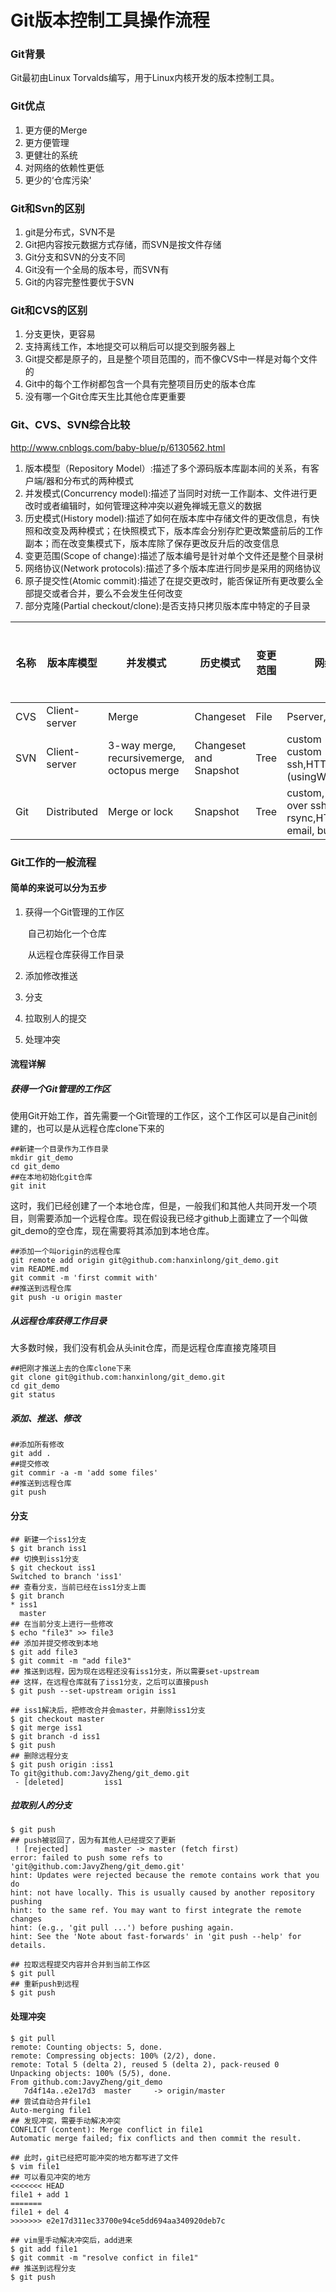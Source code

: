 # Git版本控制工具操作流程

### Git背景

Git最初由Linux Torvalds编写，用于Linux内核开发的版本控制工具。

### Git优点

1. 更方便的Merge
2. 更方便管理
3. 更健壮的系统
4. 对网络的依赖性更低
5. 更少的‘仓库污染'

### Git和Svn的区别

1. git是分布式，SVN不是
2. Git把内容按元数据方式存储，而SVN是按文件存储
3. Git分支和SVN的分支不同
4. Git没有一个全局的版本号，而SVN有
5. Git的内容完整性要优于SVN

### Git和CVS的区别

1. 分支更快，更容易
2. 支持离线工作，本地提交可以稍后可以提交到服务器上
3. Git提交都是原子的，且是整个项目范围的，而不像CVS中一样是对每个文件的
4. Git中的每个工作树都包含一个具有完整项目历史的版本仓库
5. 没有哪一个Git仓库天生比其他仓库更重要

### Git、CVS、SVN综合比较

http://www.cnblogs.com/baby-blue/p/6130562.html

1. 版本模型（Repository Model）:描述了多个源码版本库副本间的关系，有客户端/器和分布式的两种模式
2. 并发模式(Concurrency model):描述了当同时对统一工作副本、文件进行更改时或者编辑时，如何管理这种冲突以避免禅城无意义的数据
3. 历史模式(History model):描述了如何在版本库中存储文件的更改信息，有快照和改变及两种模式；在快照模式下，版本库会分别存贮更改繁盛前后的工作副本；而在改变集模式下，版本库除了保存更改反升后的改变信息
4. 变更范围(Scope of change):描述了版本编号是针对单个文件还是整个目录树
5. 网络协议(Network protocols):描述了多个版本库进行同步是采用的网络协议
6. 原子提交性(Atomic commit):描述了在提交更改时，能否保证所有更改要么全部提交或者合并，要么不会发生任何改变
7. 部分克隆(Partial checkout/clone):是否支持只拷贝版本库中特定的子目录

| **名称** | **版本库模型**     | **并发模式**                                 | **历史模式**               | **变更范围** | **网络协议**                                 | **原子提交性** | **部分克隆** |
| ------ | ------------- | ---------------------------------------- | ---------------------- | -------- | ---------------------------------------- | --------- | -------- |
| CVS    | Client-server | Merge                                    | Changeset              | File     | Pserver,ssh                              | No        | Yes      |
| SVN    | Client-server | 3-way merge, recursivemerge, octopus merge | Changeset and Snapshot | Tree     | custom (svn), custom (svn) over ssh,HTTP and SSL (usingWebDAV) | Yes       | Yes      |
| Git    | Distributed   | Merge or lock                            | Snapshot               | Tree     | custom, custom over ssh, rsync,HTTP/HTTPS, email, bundles | Yes       | No       |

### Git工作的一般流程

#### 简单的来说可以分为五步

1. 获得一个Git管理的工作区

   ​	自己初始化一个仓库

   ​	从远程仓库获得工作目录

2. 添加修改推送

3. 分支

4. 拉取别人的提交

5. 处理冲突

#### 流程详解

##### 获得一个Git管理的工作区

使用Git开始工作，首先需要一个Git管理的工作区，这个工作区可以是自己init创建的，也可以是从远程仓库clone下来的

```shell
##新建一个目录作为工作目录
mkdir git_demo
cd git_demo
##在本地初始化git仓库
git init
```

这时，我们已经创建了一个本地仓库，但是，一般我们和其他人共同开发一个项目，则需要添加一个远程仓库。现在假设我已经才github上面建立了一个叫做git_demo的空仓库，现在需要将其添加到本地仓库。

```shell
##添加一个叫origin的远程仓库
git remote add origin git@github.com:hanxinlong/git_demo.git
vim README.md
git commit -m 'first commit with'
##推送到远程仓库
git push -u origin master
```

##### 从远程仓库获得工作目录

大多数时候，我们没有机会从头init仓库，而是远程仓库直接克隆项目

```shell
##把刚才推送上去的仓库clone下来
git clone git@github.com:hanxinlong/git_demo.git
cd git_demo
git status
```

##### 添加、推送、修改

```shell
##添加所有修改
git add .
##提交修改
git commir -a -m 'add some files'
##推送到远程仓库
git push
```

#### 分支

```shell
## 新建一个iss1分支
$ git branch iss1
## 切换到iss1分支
$ git checkout iss1
Switched to branch 'iss1'
## 查看分支，当前已经在iss1分支上面
$ git branch
* iss1
  master
## 在当前分支上进行一些修改
$ echo "file3" >> file3
## 添加并提交修改到本地
$ git add file3
$ git commit -m "add file3"
## 推送到远程，因为现在远程还没有iss1分支，所以需要set-upstream
## 这样，在远程仓库就有了iss1分支，之后可以直接push
$ git push --set-upstream origin iss1

## iss1解决后，把修改合并会master，并删除iss1分支
$ git checkout master
$ git merge iss1
$ git branch -d iss1
$ git push
## 删除远程分支
$ git push origin :iss1
To git@github.com:JavyZheng/git_demo.git
 - [deleted]         iss1
```

##### 拉取别人的分支

```shell
$ git push
## push被驳回了，因为有其他人已经提交了更新
 ! [rejected]        master -> master (fetch first)
error: failed to push some refs to 'git@github.com:JavyZheng/git_demo.git'
hint: Updates were rejected because the remote contains work that you do
hint: not have locally. This is usually caused by another repository pushing
hint: to the same ref. You may want to first integrate the remote changes
hint: (e.g., 'git pull ...') before pushing again.
hint: See the 'Note about fast-forwards' in 'git push --help' for details.

## 拉取远程提交内容并合并到当前工作区
$ git pull
## 重新push到远程
$ git push
```

#### 处理冲突

```shell
$ git pull
remote: Counting objects: 5, done.
remote: Compressing objects: 100% (2/2), done.
remote: Total 5 (delta 2), reused 5 (delta 2), pack-reused 0
Unpacking objects: 100% (5/5), done.
From github.com:JavyZheng/git_demo
   7d4f14a..e2e17d3  master     -> origin/master
## 尝试自动合并file1
Auto-merging file1
## 发现冲突，需要手动解决冲突
CONFLICT (content): Merge conflict in file1
Automatic merge failed; fix conflicts and then commit the result.

## 此时，git已经把可能冲突的地方都写进了文件
$ vim file1
## 可以看见冲突的地方
<<<<<<< HEAD
file1 + add 1
=======
file1 + del 4
>>>>>>> e2e17d311ec33700e94ce5dd694aa340920deb7c

## vim里手动解决冲突后，add进来
$ git add file1
$ git commit -m "resolve confict in file1"
## 推送到远程分支
$ git push
```